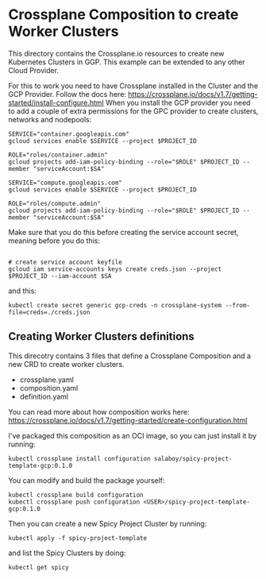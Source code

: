 # Crossplane Composition to create Worker Clusters

This directory contains the Crossplane.io resources to create new Kubernetes Clusters in GGP. This example can be extended to any other Cloud Provider. 

For this to work you need to have Crossplane installed in the Cluster and the GCP Provider. Follow the docs here: https://crossplane.io/docs/v1.7/getting-started/install-configure.html
When you install the GCP provider you need to add a couple of extra permissions for the GPC provider to create clusters, networks and nodepools:


```
SERVICE="container.googleapis.com"
gcloud services enable $SERVICE --project $PROJECT_ID
```

```
ROLE="roles/container.admin"
gcloud projects add-iam-policy-binding --role="$ROLE" $PROJECT_ID --member "serviceAccount:$SA"
```

```
SERVICE="compute.googleapis.com"
gcloud services enable $SERVICE --project $PROJECT_ID
```

```
ROLE="roles/compute.admin"
gcloud projects add-iam-policy-binding --role="$ROLE" $PROJECT_ID --member "serviceAccount:$SA"
```

Make sure that you do this before creating the service account secret, meaning before you do this: 
```

# create service account keyfile
gcloud iam service-accounts keys create creds.json --project $PROJECT_ID --iam-account $SA

```

and this: 

```
kubectl create secret generic gcp-creds -n crossplane-system --from-file=creds=./creds.json
```

## Creating Worker Clusters definitions

This direcotry contains 3 files that define a Crossplane Composition and a new CRD to create worker clusters. 

- crossplane.yaml
- composition.yaml
- definition.yaml

You can read more about how composition works here: https://crossplane.io/docs/v1.7/getting-started/create-configuration.html

I've packaged this composition as an OCI image, so you can just install it by running: 

```
kubectl crossplane install configuration salaboy/spicy-project-template-gcp:0.1.0
```

You can modify and build the package yourself:
```
kubectl crossplane build configuration
kubectl crossplane push configuration <USER>/spicy-project-template-gcp:0.1.0
```

Then you can create a new Spicy Project Cluster by running:

```
kubectl apply -f spicy-project-template
```

and list the Spicy Clusters by doing: 

```
kubectl get spicy
```